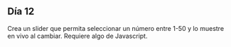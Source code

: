 ## Día 12

Crea un slider que permita seleccionar un número entre 1-50 y lo muestre en vivo al cambiar. Requiere algo de Javascript.
